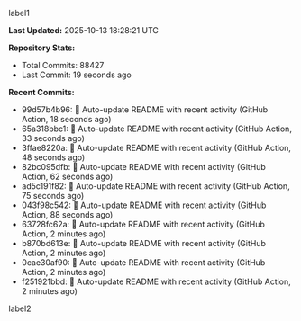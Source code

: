 
label1 
<!-- ACTIVITY_START -->
**Last Updated:** 2025-10-13 18:28:21 UTC

**Repository Stats:**
- Total Commits: 88427
- Last Commit: 19 seconds ago

**Recent Commits:**
- 99d57b4b96: 🤖 Auto-update README with recent activity (GitHub Action, 18 seconds ago)
- 65a318bbc1: 🤖 Auto-update README with recent activity (GitHub Action, 33 seconds ago)
- 3ffae8220a: 🤖 Auto-update README with recent activity (GitHub Action, 48 seconds ago)
- 82bc095dfb: 🤖 Auto-update README with recent activity (GitHub Action, 62 seconds ago)
- ad5c191f82: 🤖 Auto-update README with recent activity (GitHub Action, 75 seconds ago)
- 043f98c542: 🤖 Auto-update README with recent activity (GitHub Action, 88 seconds ago)
- 63728fc62a: 🤖 Auto-update README with recent activity (GitHub Action, 2 minutes ago)
- b870bd613e: 🤖 Auto-update README with recent activity (GitHub Action, 2 minutes ago)
- 0cae30af90: 🤖 Auto-update README with recent activity (GitHub Action, 2 minutes ago)
- f251921bbd: 🤖 Auto-update README with recent activity (GitHub Action, 2 minutes ago)
<!-- ACTIVITY_END -->

label2
